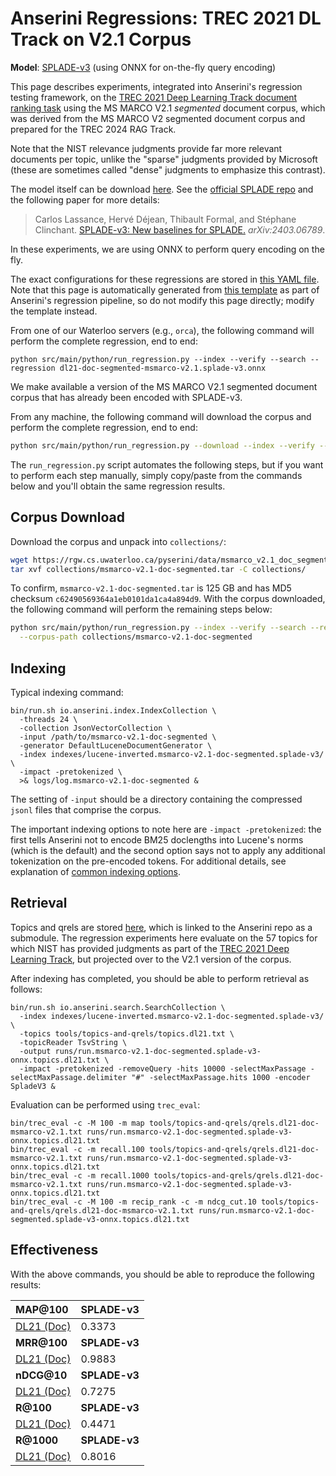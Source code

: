# Anserini Regressions: TREC 2021 DL Track on V2.1 Corpus

**Model**: [SPLADE-v3](https://arxiv.org/abs/2403.06789) (using ONNX for on-the-fly query encoding)

This page describes experiments, integrated into Anserini's regression testing framework, on the [TREC 2021 Deep Learning Track document ranking task](https://trec.nist.gov/data/deep2021.html) using the MS MARCO V2.1 _segmented_ document corpus, which was derived from the MS MARCO V2 segmented document corpus and prepared for the TREC 2024 RAG Track.

Note that the NIST relevance judgments provide far more relevant documents per topic, unlike the "sparse" judgments provided by Microsoft (these are sometimes called "dense" judgments to emphasize this contrast).

The model itself can be download [here](https://huggingface.co/naver/splade-v3).
See the [official SPLADE repo](https://github.com/naver/splade) and the following paper for more details:

> Carlos Lassance, Hervé Déjean, Thibault Formal, and Stéphane Clinchant. [SPLADE-v3: New baselines for SPLADE.](https://arxiv.org/abs/2403.06789) _arXiv:2403.06789_.

In these experiments, we are using ONNX to perform query encoding on the fly.

The exact configurations for these regressions are stored in [this YAML file](../../src/main/resources/regression/dl21-doc-segmented-msmarco-v2.1.splade-v3.onnx.yaml).
Note that this page is automatically generated from [this template](../../src/main/resources/docgen/templates/dl21-doc-segmented-msmarco-v2.1.splade-v3.onnx.template) as part of Anserini's regression pipeline, so do not modify this page directly; modify the template instead.

From one of our Waterloo servers (e.g., `orca`), the following command will perform the complete regression, end to end:

```
python src/main/python/run_regression.py --index --verify --search --regression dl21-doc-segmented-msmarco-v2.1.splade-v3.onnx
```

We make available a version of the MS MARCO V2.1 segmented document corpus that has already been encoded with SPLADE-v3.

From any machine, the following command will download the corpus and perform the complete regression, end to end:

```bash
python src/main/python/run_regression.py --download --index --verify --search --regression dl21-doc-segmented-msmarco-v2.1.splade-v3.onnx
```

The `run_regression.py` script automates the following steps, but if you want to perform each step manually, simply copy/paste from the commands below and you'll obtain the same regression results.

## Corpus Download

Download the corpus and unpack into `collections/`:

```bash
wget https://rgw.cs.uwaterloo.ca/pyserini/data/msmarco_v2.1_doc_segmented_splade-v3.tar -P collections/
tar xvf collections/msmarco-v2.1-doc-segmented.tar -C collections/
```

To confirm, `msmarco-v2.1-doc-segmented.tar` is 125 GB and has MD5 checksum `c62490569364a1eb0101da1ca4a894d9`.
With the corpus downloaded, the following command will perform the remaining steps below:

```bash
python src/main/python/run_regression.py --index --verify --search --regression dl21-doc-segmented-msmarco-v2.1.splade-v3.onnx \
  --corpus-path collections/msmarco-v2.1-doc-segmented
```

## Indexing

Typical indexing command:

```
bin/run.sh io.anserini.index.IndexCollection \
  -threads 24 \
  -collection JsonVectorCollection \
  -input /path/to/msmarco-v2.1-doc-segmented \
  -generator DefaultLuceneDocumentGenerator \
  -index indexes/lucene-inverted.msmarco-v2.1-doc-segmented.splade-v3/ \
  -impact -pretokenized \
  >& logs/log.msmarco-v2.1-doc-segmented &
```

The setting of `-input` should be a directory containing the compressed `jsonl` files that comprise the corpus.

The important indexing options to note here are `-impact -pretokenized`: the first tells Anserini not to encode BM25 doclengths into Lucene's norms (which is the default) and the second option says not to apply any additional tokenization on the pre-encoded tokens.
For additional details, see explanation of [common indexing options](../../docs/common-indexing-options.md).

## Retrieval

Topics and qrels are stored [here](https://github.com/castorini/anserini-tools/tree/master/topics-and-qrels), which is linked to the Anserini repo as a submodule.
The regression experiments here evaluate on the 57 topics for which NIST has provided judgments as part of the [TREC 2021 Deep Learning Track](https://trec.nist.gov/data/deep2021.html), but projected over to the V2.1 version of the corpus.

After indexing has completed, you should be able to perform retrieval as follows:

```
bin/run.sh io.anserini.search.SearchCollection \
  -index indexes/lucene-inverted.msmarco-v2.1-doc-segmented.splade-v3/ \
  -topics tools/topics-and-qrels/topics.dl21.txt \
  -topicReader TsvString \
  -output runs/run.msmarco-v2.1-doc-segmented.splade-v3-onnx.topics.dl21.txt \
  -impact -pretokenized -removeQuery -hits 10000 -selectMaxPassage -selectMaxPassage.delimiter "#" -selectMaxPassage.hits 1000 -encoder SpladeV3 &
```

Evaluation can be performed using `trec_eval`:

```
bin/trec_eval -c -M 100 -m map tools/topics-and-qrels/qrels.dl21-doc-msmarco-v2.1.txt runs/run.msmarco-v2.1-doc-segmented.splade-v3-onnx.topics.dl21.txt
bin/trec_eval -c -m recall.100 tools/topics-and-qrels/qrels.dl21-doc-msmarco-v2.1.txt runs/run.msmarco-v2.1-doc-segmented.splade-v3-onnx.topics.dl21.txt
bin/trec_eval -c -m recall.1000 tools/topics-and-qrels/qrels.dl21-doc-msmarco-v2.1.txt runs/run.msmarco-v2.1-doc-segmented.splade-v3-onnx.topics.dl21.txt
bin/trec_eval -c -M 100 -m recip_rank -c -m ndcg_cut.10 tools/topics-and-qrels/qrels.dl21-doc-msmarco-v2.1.txt runs/run.msmarco-v2.1-doc-segmented.splade-v3-onnx.topics.dl21.txt
```

## Effectiveness

With the above commands, you should be able to reproduce the following results:

| **MAP@100**                                                                                                  | **SPLADE-v3**|
|:-------------------------------------------------------------------------------------------------------------|-----------|
| [DL21 (Doc)](https://microsoft.github.io/msmarco/TREC-Deep-Learning)                                         | 0.3373    |
| **MRR@100**                                                                                                  | **SPLADE-v3**|
| [DL21 (Doc)](https://microsoft.github.io/msmarco/TREC-Deep-Learning)                                         | 0.9883    |
| **nDCG@10**                                                                                                  | **SPLADE-v3**|
| [DL21 (Doc)](https://microsoft.github.io/msmarco/TREC-Deep-Learning)                                         | 0.7275    |
| **R@100**                                                                                                    | **SPLADE-v3**|
| [DL21 (Doc)](https://microsoft.github.io/msmarco/TREC-Deep-Learning)                                         | 0.4471    |
| **R@1000**                                                                                                   | **SPLADE-v3**|
| [DL21 (Doc)](https://microsoft.github.io/msmarco/TREC-Deep-Learning)                                         | 0.8016    |
